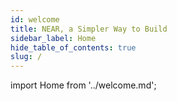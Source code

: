 ```yaml
---
id: welcome
title: NEAR, a Simpler Way to Build
sidebar_label: Home
hide_table_of_contents: true
slug: /
---
```


import Home from '../welcome.md';

<Home />